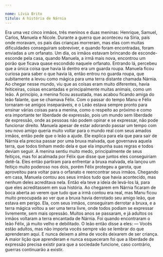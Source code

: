 ```yaml
---

nome: Lívia Brito
titulo: A história de Nárnia
---
```


Era uma vez cinco irmãos, três meninos e duas meninas: Henrique, Samuel, Carlos, Manuela e Nicole.
Durante a guerra que aconteceu na Síria, país onde moravam, os pais das crianças morreram, mas elas com muitas dificuldades conseguiram sobreviver, e quando foram encontradas, foram enviadas a um orfanato.
Um dia, os irmãos estavam brincando de esconde-esconde pela casa, quando Manuela, a irmã mais nova, encontrou um porão que ficava quase escondido naquele orfanato. Entrando lá, percebeu que a única coisa que havia lá dentro era um guarda roupa.  Manuela ficou curiosa para saber o que havia lá, então entrou no guarda roupa, que subitamente a levou como mágica para uma terra distante chamada Nárnia. 
Ao chegar nesse mundo, viu que as coisas eram muito diferentes, havia feiticeiras, coisas encantadas e principalmente muitas animais, como um  leão. A princípio, a menina ficou assustada, mas acabou ficando amiga do leão falante, que se chamava Félix.
Com o passar do tempo Manu e Félix tornaram-se amigos inseparáveis, e o Leão estava sempre pronto para ensinar várias coisas para a menina, como o respeito ao próximo e como era importante ter liberdade de expressão, pois um mundo sem liberdade de expressão, onde as pessoas não podem opinar e se expressar, não pode funcionar direito. 
	Manuela apesar de estar adorando passar um tempo com seu novo amigo queria muito voltar para o mundo real com seus amados irmãos, então pede que o leão a ajude. Ele explica para ela que para sair de Nárnia ela precisa passar por uma bruxa malvada, que governava aquela terra, que todos tinham medo dela e que ela impunha suas regras e todos deviam seguir. A menina sentiu muito medo, principalmente de seus feitiços, mas foi acalmada por Félix que disse que juntos eles conseguiriam detê-la.
Eles então partiram para enfrentar a bruxa malvada, ela lançou um feitiço muito poderoso nos dois, porém Félix protegeu a garota, que aproveitou para voltar para o orfanato e reencontrar seus irmãos. 
Chegando em casa, Manuela contou aos seus irmãos tudo que havia acontecido, mas nenhum deles acreditava nela. Então ela teve a ideia de levá-los lá, para que eles acreditassem em sua história.
Ao chegarem em Nárnia ficaram de boca aberta ao verem que tudo que a irmã contou era real, mas Manu ficou muito preocupada ao ver que a bruxa havia derrotado seu amigo leão, que estava em perigo. Ela, com seus irmãos, conseguiram derrotar a bruxa, e a terra mágica voltou a ser uma terra livre, onde todos podiam se expressar livremente, sem mais opressão. 
Muitos anos se passaram, e já adultos os irmãos voltaram a terra encantada de Nárnia. Foi quando encontraram o leão Félix, já muito velho e debilitado. O leão então disse a eles:
— Vocês estão adultos, mas não importa vocês sempre vão se lembrar do que aprenderam aqui. E nunca deixem a alma de vocês deixarem de ser criança. A maior lição que aprenderam e nunca esqueceram foi que a liberdade de expressão precisa existir para que a sociedade funcione, caso contrário, guerras continuarão a existir.
